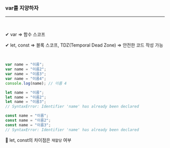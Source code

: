### var를 지양하자

---

<br>

✔ var => 함수 스코프

✔ let, const => 블록 스코프, TDZ(Temporal Dead Zone) => 안전한 코드 작성 가능

<br>

```js
var name = "이름";
var name = "이름2";
var name = "이름3";
var name = "이름4";
console.log(name); // 이름 4

let name = "이름";
let name = "이름2";
let name = "이름3";
// SyntaxError: Identifier 'name' has already been declared

const name = "이름";
const name = "이름2";
const name = "이름3";
// SyntaxError: Identifier 'name' has already been declared
```

📌 let, const의 차이점은 `재할당` 여부
